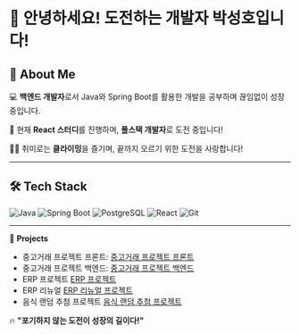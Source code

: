 # 👋 안녕하세요! 도전하는 개발자 **박성호**입니다!

## 🚀 About Me
💻 **백엔드 개발자**로서 Java와 Spring Boot를 활용한 개발을 공부하며 끊임없이 성장 중입니다.

🌱 현재 **React 스터디**를 진행하며, **풀스택 개발자**로 도전 중입니다!

🧗‍♂️ 취미로는 **클라이밍**을 즐기며, 끝까지 오르기 위한 도전을 사랑합니다!

---

## 🛠 Tech Stack
![Java](https://img.shields.io/badge/Java-%23ED8B00.svg?style=for-the-badge&logo=openjdk&logoColor=white) 
![Spring Boot](https://img.shields.io/badge/Spring%20Boot-%236DB33F.svg?style=for-the-badge&logo=springboot&logoColor=white) 
![PostgreSQL](https://img.shields.io/badge/PostgreSQL-%23336791.svg?style=for-the-badge&logo=postgresql&logoColor=white) 
![React](https://img.shields.io/badge/React-%2361DAFB.svg?style=for-the-badge&logo=react&logoColor=black) 
![Git](https://img.shields.io/badge/Git-%23F05033.svg?style=for-the-badge&logo=git&logoColor=white) 

---
📂 **Projects**

- 중고거래 프로젝트 프론트: [중고거래 프로젝트 프론트](https://github.com/lolu1032/UsedTrade_project_frontend.git)
- 중고거래 프로젝트 백엔드: [중고거래 프로젝트 백엔드](https://github.com/lolu1032/UsedTrade_project_backend.git)
- ERP 프로젝트 [ERP 프로젝트](https://github.com/lolu1032/ERP_Service.git)
- ERP 리뉴얼 [ERP 리뉴얼 프로젝트](https://github.com/lolu1032/ERP-service-renewal.git)
- 음식 랜덤 추첨 프로젝트 [음식 랜덤 추첨 프로젝트](https://github.com/lolu1032/Random-Food.git)


🔥 **"포기하지 않는 도전이 성장의 길이다!"**
